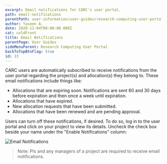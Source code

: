 ```yaml
---
excerpt: Email notifications for CARC's user portal.
path: email-notifications
parentPath: user-information/user-guides/research-computing-user-portal
author: Yaseen A.
date: 2020-11-04T00:00:00.000Z
cat: coldFront
title: Email Notifications
parentPage: User Guides
sideMenuParent: Research Computing User Portal
backToTopBtnFlag: true
id: 13
---
```


CARC users are automatically subscribed to receive notifications from the user portal regarding the project(s) and allocation(s) they belong to.  These email notifications include things like:

- Allocations that are expiring soon. Notifications are sent 60 and 30 days before expiration and then once a week until expiration.
- Allocations that have expired.
- New allocation requests that have been submitted.
- Allocations that have been renewed and are pending approval.

Users can turn off these notifications, if desired.  To do so, log in to the user portal and click on your project to view its details.  Uncheck the check box beside your name under the "Enable Notifications" column:

![Email Notifications](/images/coldfront_notifications.jpg)

>Note: PIs and any managers of a project are required to receive email notifications.
